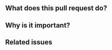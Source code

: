 ## What does this pull request do?

<!--
Explain here the changes you made on the PR. Please explain the WHAT: patterns used, algorithms implemented, design architecture, message processing, etc.
-->

## Why is it important?

<!--
Explain here the WHY, or the rationale/motivation for the changes, and how it will impact the funcionality of the agent
-->

## Related issues
<!--
Link related issues below. Insert the issue link or reference after the word "Closes" if merging this should automatically close it.
- Closes #ISSUE_ID
- Relates #ISSUE_ID
- Requires #ISSUE_ID
- Superseds #ISSUE_ID
-->
